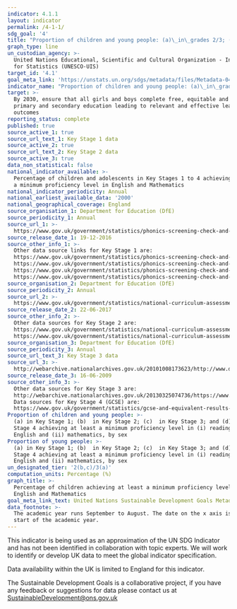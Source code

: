 ```yaml
---
indicator: 4.1.1
layout: indicator
permalink: /4-1-1/
sdg_goal: '4'
title: "Proportion of children and young people: (a)\_in\_grades 2/3; (b) at the end of primary; and (c)\_at\_the end of lower secondary achieving at least a minimum proficiency level in (i) reading and (ii)\_mathematics, by sex"
graph_type: line
un_custodian_agency: >-
  United Nations Educational, Scientific and Cultural Organization - Institute
  for Statistics (UNESCO-UIS)
target_id: '4.1'
goal_meta_link: 'https://unstats.un.org/sdgs/metadata/files/Metadata-04-01-01.pdf'
indicator_name: "Proportion of children and young people: (a)\_in\_grades 2/3; (b) at the end of primary; and (c)\_at\_the end of lower secondary achieving at least a minimum proficiency level in (i) reading and (ii)\_mathematics, by sex"
target: >-
  By 2030, ensure that all girls and boys complete free, equitable and quality
  primary and secondary education leading to relevant and effective learning
  outcomes
reporting_status: complete
published: true
source_active_1: true
source_url_text_1: Key Stage 1 data
source_active_2: true
source_url_text_2: Key Stage 2 data
source_active_3: true
data_non_statistical: false
national_indicator_available: >-
  Percentage of children and adolescents in Key Stages 1 to 4 achieving at least
  a minimum proficiency level in English and Mathematics
national_indicator_periodicity: Annual
national_earliest_available_data: '2000'
national_geographical_coverage: England
source_organisation_1: Department for Education (DfE)
source_periodicity_1: Annual
source_url_1: >-
  https://www.gov.uk/government/statistics/phonics-screening-check-and-key-stage-1-assessments-england-2016 
source_release_date_1: 19-12-2016
source_other_info_1: >-
  Other data source links for Key Stage 1 are: 
  https://www.gov.uk/government/statistics/phonics-screening-check-and-key-stage-1-assessments-england-2015
  https://www.gov.uk/government/statistics/phonics-screening-check-and-key-stage-1-assessments-england-2014
  https://www.gov.uk/government/statistics/phonics-screening-check-and-national-curriculum-assessments-at-key-stage-1-in-england-2013
  https://www.gov.uk/government/statistics/phonics-screening-check-and-national-curriculum-assessments-at-key-stage-1-in-england-2012
source_organisation_2: Department for Education (DfE)
source_periodicity_2: Annual
source_url_2: >-
  https://www.gov.uk/government/statistics/national-curriculum-assessments-key-stage-2-2016-revised
source_release_date_2: 22-06-2017
source_other_info_2: >-
  Other data sources for Key Stage 2 are:
  https://www.gov.uk/government/statistics/national-curriculum-assessments-at-key-stage-2-2015-revised
  https://www.gov.uk/government/statistics/national-curriculum-assessments-at-key-stage-2-2014-revised
source_organisation_3: Department for Education (DfE)
source_periodicity_3: Annual
source_url_text_3: Key Stage 3 data
source_url_3: >-
  http://webarchive.nationalarchives.gov.uk/20101008173623/http://www.dcsf.gov.uk/rsgateway/DB/SFR/s000847/index.shtml
source_release_date_3: 16-06-2009
source_other_info_3: >-
  Other data sources for Key Stage 3 are:
  http://webarchive.nationalarchives.gov.uk/20130325074736/https://www.education.gov.uk/researchandstatistics/statistics/allstatistics/a00195434/national-curriculum-assessments-at-key-stage-3-in-
  Data sources for Key Stage 4 (GCSE) are:
  https://www.gov.uk/government/statistics/gcse-and-equivalent-results-2016-to-2017-provisional
Proportion of children and young people: >-
  (a) in Key Stage 1; (b)  in Key Stage 2; (c)  in Key Stage 3; and (d)  in Key
  Stage 4 achieving at least a minimum proficiency level in (i) reading or
  English and (ii) mathematics, by sex
Proportion of young people: >-
  (a) in Key Stage 1; (b)  in Key Stage 2; (c)  in Key Stage 3; and (d)  in Key
  Stage 4 achieving at least a minimum proficiency level in (i) reading or
  English and (ii) mathematics, by sex
un_designated_tier: '2(b,c)/3(a)'
computation_units: Percentage (%)
graph_title: >-
  Percentage of children achieving at least a minimum proficiency level in
  English and Mathematics
goal_meta_link_text: United Nations Sustainable Development Goals Metadata (PDF 217 KB)
data_footnote: >-
  The academic year runs September to August. The date on the x axis is the
  start of the academic year.
---
```

This indicator is being used as an approximation of the UN SDG Indicator and has not been identified in collaboration with topic experts. We will work to identify or develop UK data to meet the global indicator specification.

Data availability within the UK is limited to England for this indicator.

The Sustainable Development Goals is a collaborative project, if you have any feedback or suggestions for data please contact us at <SustainableDevelopment@ons.gov.uk>
